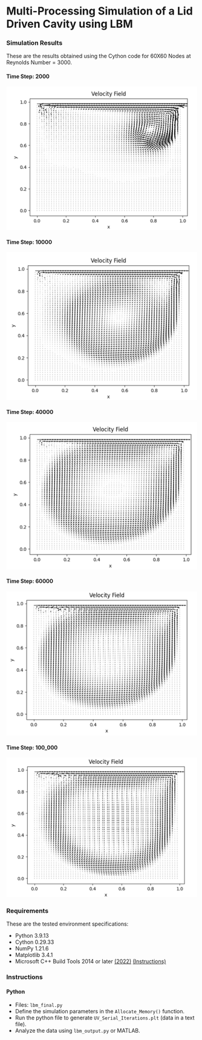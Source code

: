 # Multi-Processing Simulation of a Lid Driven Cavity using LBM

### Simulation Results
These are the results obtained using the Cython code for 60X60 Nodes at Reynolds Number = 3000.

#### Time Step: 2000
![t2000](https://github.com/santosh-gs/simulation-of-lid-driven-cavity-with-lbm-code/blob/main/results/Re%203000%20and%20t%202000.png?raw=true)

#### Time Step: 10000
![t10000](https://github.com/santosh-gs/simulation-of-lid-driven-cavity-with-lbm-code/blob/main/results/Re%203000%20and%20t%2010000.png?raw=true)

#### Time Step: 40000
![t40000](https://github.com/santosh-gs/simulation-of-lid-driven-cavity-with-lbm-code/blob/main/results/Re%203000%20and%20t%2040000.png?raw=true)

#### Time Step: 60000
![t60000](https://github.com/santosh-gs/simulation-of-lid-driven-cavity-with-lbm-code/blob/main/results/Re%203000%20and%20t%2060000.png?raw=true)

#### Time Step: 100_000
![t100000](https://github.com/santosh-gs/simulation-of-lid-driven-cavity-with-lbm-code/blob/main/results/Re%203000%20and%20t%20100_000.png?raw=true)

### Requirements
These are the tested environment specifications:
* Python 3.9.13
* Cython 0.29.33
* NumPy 1.21.6
* Matplotlib 3.4.1
* Microsoft C++ Build Tools 2014 or later [(2022)](https://visualstudio.microsoft.com/visual-cpp-build-tools/) [(Instructions)](https://github.com/bycloudai/InstallVSBuildToolsWindows)

### Instructions
#### Python
* Files: `lbm_final.py`
* Define the simulation parameters in the `Allocate_Memory()` function.
* Run the python file to generate `UV_Serial_Iterations.plt` (data in a text file).
* Analyze the data using `lbm_output.py` or MATLAB.




